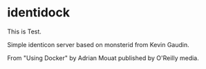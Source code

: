identidock
==========

This is Test.

Simple identicon server based on monsterid from Kevin Gaudin.

From "Using Docker" by Adrian Mouat published by O'Reilly media.
